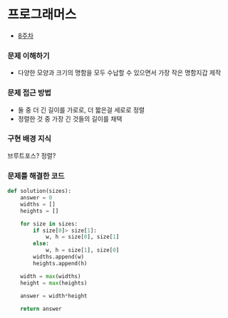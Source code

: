 # 프로그래머스
- [8주차](https://programmers.co.kr/learn/courses/30/lessons/86491)

### 문제 이해하기
- 다양한 모양과 크기의 명함을 모두 수납할 수 있으면서 가장 작은 명함지갑 제작

### 문제 접근 방법
- 둘 중 더 긴 길이를 가로로, 더 짧은걸 세로로 정렬
- 정렬한 것 중 가장 긴 것들의 길이를 채택

### 구현 배경 지식
브루트포스? 정렬?

### 문제를 해결한 코드
```python
def solution(sizes):
    answer = 0
    widths = []
    heights = []

    for size in sizes:
        if size[0]> size[1]:
            w, h = size[0], size[1]
        else:
            w, h = size[1], size[0]
        widths.append(w)
        heights.append(h)

    width = max(widths)
    height = max(heights)

    answer = width*height
    
    return answer
```